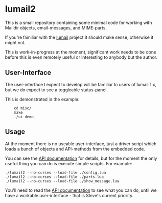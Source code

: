 
lumail2
=======

This is a small repository containing some minimal code for working with Maildir objects, email-messages, and MIME-parts.

If you're familiar with the [lumail](http://lumail.org/) project it should make sense, otherwise it might not.

This is work-in-progress at the moment, significant work needs to be done before this is even remotely useful or interesting to anybody but the author.



User-Interface
--------------

The user-interface I expect to develop will be familiar to users of lumail 1.x,
but we do expect to see a toggleable status-panel.

This is demonstrated in the example:

        cd misc/
        make
        ./ui-demo


Usage
-----

At the moment there is no useable user-interface, just a driver script
which loads a bunch of objects and API-methods from the embedded code.

You can see the [API documentation](API.md) for details, but for the moment
the only useful thing you can do is execute simple scripts.  For example:

    ./lumail2 --no-curses --load-file ./config.lua
    ./lumail2 --no-curses --load-file ./parts.lua
    ./lumail2 --no-curses --load-file ./show_message.lua

You'll need to read the [API documentation](API.md) to see what you can do,
until we have a workable user-interface - that is Steve's current priority.

